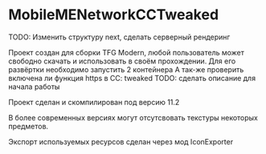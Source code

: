 # MobileMENetworkCCTweaked

TODO: Изменить структуру next, сделать серверный рендеринг

Проект создан для сборки TFG Modern, любой пользователь может свободно скачать и использовать в своём прохождении.
Для его развёртки необходимо запустить 2 контейнера
А так-же проверить включена ли функция https в CC: tweaked
TODO: сделать описание для начала работы

Проект сделан и скомпилирован под версию 11.2

В более современных версиях могут отсутсвовать текстуры некоторых предметов.

Экспорт используемых ресурсов сделан через мод IconExporter
